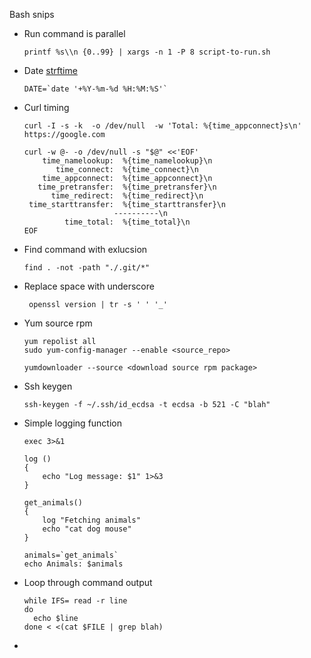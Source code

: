 Bash snips



- Run command is parallel
  ```
  printf %s\\n {0..99} | xargs -n 1 -P 8 script-to-run.sh
  ```

- Date
  [strftime](https://man7.org/linux/man-pages/man3/strftime.3.html)

  ```
  DATE=`date '+%Y-%m-%d %H:%M:%S'`
  ```

- Curl timing 
  ```
  curl -I -s -k  -o /dev/null  -w 'Total: %{time_appconnect}s\n' https://google.com
  
  curl -w @- -o /dev/null -s "$@" <<'EOF'
      time_namelookup:  %{time_namelookup}\n
         time_connect:  %{time_connect}\n
      time_appconnect:  %{time_appconnect}\n
     time_pretransfer:  %{time_pretransfer}\n
        time_redirect:  %{time_redirect}\n
   time_starttransfer:  %{time_starttransfer}\n
                      ----------\n
           time_total:  %{time_total}\n
  EOF
  ```

- Find command with exlucsion 
  ```
  find . -not -path "./.git/*"
  ```

- Replace space with underscore 
  ```
   openssl version | tr -s ' ' '_'
  ```

- Yum source rpm 
  ```
  yum repolist all
  sudo yum-config-manager --enable <source_repo>
  
  yumdownloader --source <download source rpm package>
  ```
  
- Ssh keygen
  ```
  ssh-keygen -f ~/.ssh/id_ecdsa -t ecdsa -b 521 -C "blah"
  ```
  
- Simple logging function 
  ```shell
  exec 3>&1
  
  log ()
  {
      echo "Log message: $1" 1>&3
  }
  
  get_animals()
  {
      log "Fetching animals"
      echo "cat dog mouse"
  }
  
  animals=`get_animals`
  echo Animals: $animals
  ```
  
- Loop through command output 
  ```shell
  while IFS= read -r line
  do
    echo $line
  done < <(cat $FILE | grep blah)
  ```
  
- 

